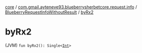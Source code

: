 [core](../../index.md) / [com.gmail.ayteneve93.blueberrysherbetcore.request.info](../index.md) / [BlueberryRequestInfoWithoutResult](index.md) / [byRx2](./by-rx2.md)

# byRx2

(JVM) `fun byRx2(): Single<`[`Int`](https://kotlinlang.org/api/latest/jvm/stdlib/kotlin/-int/index.html)`>`